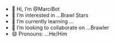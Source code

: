 - 👋 Hi, I’m @MarciBot
- 👀 I’m interested in ...Brawl Stars
- 🌱 I’m currently learning ...
- 💞️ I’m looking to collaborate on ...Brawler
- 😄 Pronouns: ...He/Him

<!---
MarciBot/MarciBot is a ✨ special ✨ repository because its `README.md` (this file) appears on your GitHub profile.
You can click the Preview link to take a look at your changes.
--->
